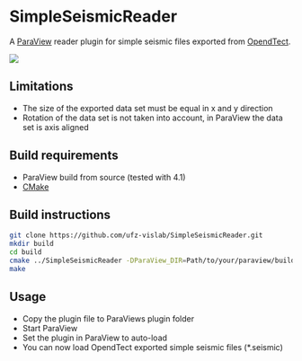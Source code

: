 SimpleSeismicReader
===================

A [ParaView](http://www.paraview.org) reader plugin for simple seismic files exported from [OpendTect](http://opendtect.org/).

[![](https://zenodo.org/badge/doi/10.5281/zenodo.10509.png)](http://dx.doi.org/10.5281/zenodo.10509)

Limitations
-----------

- The size of the exported data set must be equal in x and y direction
- Rotation of the data set is not taken into account, in ParaView the data set is axis aligned

Build requirements
------------------

- ParaView build from source (tested with 4.1)
- [CMake](http://www.cmake.org)

Build instructions
------------------

```bash
git clone https://github.com/ufz-vislab/SimpleSeismicReader.git
mkdir build
cd build
cmake ../SimpleSeismicReader -DParaView_DIR=Path/to/your/paraview/build/dir
make 
```

Usage
-----

- Copy the plugin file to ParaViews plugin folder
- Start ParaView
- Set the plugin in ParaView to auto-load
- You can now load OpendTect exported simple seismic files (*.seismic)
